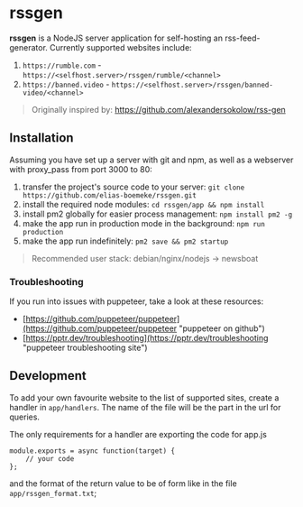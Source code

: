 # rssgen
**rssgen** is a NodeJS server application for self-hosting an rss-feed-generator.
Currently supported websites include:
1. `https://rumble.com` - `https://<selfhost.server>/rssgen/rumble/<channel>`
2. `https://banned.video` - `https://<selfhost.server>/rssgen/banned-video/<channel>`

> Originally inspired by: <https://github.com/alexandersokolow/rss-gen>

## Installation
Assuming you have set up a server with git and npm, as well as a webserver with proxy_pass from port 3000 to 80:
1. transfer the project's source code to your server: `git clone https://github.com/elias-boemeke/rssgen.git`
2. install the required node modules: `cd rssgen/app && npm install`
3. install pm2 globally for easier process management: `npm install pm2 -g`
4. make the app run in production mode in the background: `npm run production`
5. make the app run indefinitely: `pm2 save && pm2 startup`

> Recommended user stack: debian/nginx/nodejs -> newsboat

### Troubleshooting
If you run into issues with puppeteer, take a look at these resources:
- [https://github.com/puppeteer/puppeteer](https://github.com/puppeteer/puppeteer "puppeteer on github")
- [https://pptr.dev/troubleshooting](https://pptr.dev/troubleshooting "puppeteer troubleshooting site")

## Development
To add your own favourite website to the list of supported sites, create a handler in `app/handlers`.
The name of the file will be the part in the url for queries.

The only requirements for a handler are exporting the code for app.js
```
module.exports = async function(target) {
	// your code
};
```
and the format of the return value to be of form like in the file `app/rssgen_format.txt`;
